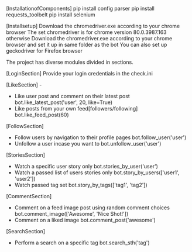 [InstallationofComponents]
pip install config parser
pip install requests_toolbelt
pip install selenium

[Installsetup]
Download the chromedriver.exe according to your chrome browser
The set chromedriver is for chrome version 80.0.3987.163 otherwise
Download the chromedriver.exe according to your chrome browser 
and set it up in same folder as the bot
You can also set up geckodriver for Firefox browser

<HowTheProjectWorks>
The project has diverse modules divided in sections.

[LoginSection]
Provide your login credentials in the check.ini

[LikeSection] -
- Like user post and comment on their latest post
   bot.like_latest_post('user', 20, like=True)
- Like posts from your own feed[followers/following]
   bot.like_feed_post(60)



[FollowSection]
- Follow users by navigation to their profile pages
   bot.follow_user('user')
- Unfollow a user incase you want to
   bot.unfollow_user('user')

[StoriesSection]
- Watch a specific user story only
   bot.stories_by_user('user')
- Watch a passed list of users stories only
  bot.story_by_users(['user1', 'user2'])
- Watch passed tag set
  bot.story_by_tags(['tag1', 'tag2'])

[CommentSection]
- Comment on a feed image  post using  random comment choices
  bot.comment_image(['Awesome', 'Nice Shot!'])
- Comment on a liked image
   bot.comment_post('awesome')
   

[SearchSection]
- Perform a search on a specific tag
  bot.search_sth('tag')
    


